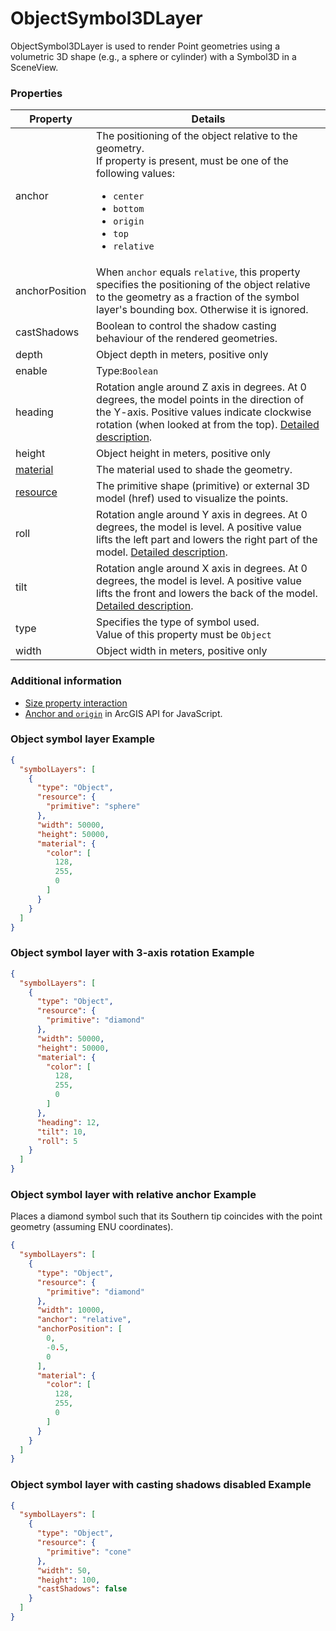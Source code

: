 # ObjectSymbol3DLayer

ObjectSymbol3DLayer is used to render Point geometries using a volumetric 3D shape (e.g., a sphere or cylinder) with a Symbol3D in a SceneView.

### Properties

| Property | Details
| --- | ---
| anchor | The positioning of the object relative to the geometry.<br>If property is present, must be one of the following values: <ul><li>`center`</li><li>`bottom`</li><li>`origin`</li><li>`top`</li><li>`relative`</li></ul>
| anchorPosition | When `anchor` equals `relative`, this property specifies the positioning of the object relative to the geometry as a fraction of the symbol layer's bounding box. Otherwise it is ignored.
| castShadows | Boolean to control the shadow casting behaviour of the rendered geometries.
| depth | Object depth in meters, positive only
| enable | Type:`Boolean`
| heading | Rotation angle around Z axis in degrees. At 0 degrees, the model points in the direction of the Y-axis. Positive values indicate clockwise rotation (when looked at from the top). [Detailed description](static/objectSymbolLayerOrientation.md).
| height | Object height in meters, positive only
| [material](material.md) | The material used to shade the geometry.
| [resource](objectSymbol3DLayer_resource.md) | The primitive shape (primitive) or external 3D model (href) used to visualize the points.
| roll | Rotation angle around Y axis in degrees. At 0 degrees, the model is level. A positive value lifts the left part and lowers the right part of the model. [Detailed description](static/objectSymbolLayerOrientation.md).
| tilt | Rotation angle around X axis in degrees. At 0 degrees, the model is level. A positive value lifts the front and lowers the back of the model. [Detailed description](static/objectSymbolLayerOrientation.md).
| type | Specifies the type of symbol used.<br>Value of this property must be `Object`
| width | Object width in meters, positive only


### Additional information

- [Size property interaction](static/objectSymbolLayerSize.md)
- [Anchor and `origin`](https://developers.arcgis.com/javascript/latest/api-reference/esri-symbols-ObjectSymbol3DLayer.html#anchor) in ArcGIS API for JavaScript.

### Object symbol layer Example

```json
{
  "symbolLayers": [
    {
      "type": "Object",
      "resource": {
        "primitive": "sphere"
      },
      "width": 50000,
      "height": 50000,
      "material": {
        "color": [
          128,
          255,
          0
        ]
      }
    }
  ]
}
```
### Object symbol layer with 3-axis rotation Example

```json
{
  "symbolLayers": [
    {
      "type": "Object",
      "resource": {
        "primitive": "diamond"
      },
      "width": 50000,
      "height": 50000,
      "material": {
        "color": [
          128,
          255,
          0
        ]
      },
      "heading": 12,
      "tilt": 10,
      "roll": 5
    }
  ]
}
```
### Object symbol layer with relative anchor Example

Places a diamond symbol such that its Southern tip coincides with the point geometry (assuming ENU coordinates).

```json
{
  "symbolLayers": [
    {
      "type": "Object",
      "resource": {
        "primitive": "diamond"
      },
      "width": 10000,
      "anchor": "relative",
      "anchorPosition": [
        0,
        -0.5,
        0
      ],
      "material": {
        "color": [
          128,
          255,
          0
        ]
      }
    }
  ]
}
```
### Object symbol layer with casting shadows disabled Example

```json
{
  "symbolLayers": [
    {
      "type": "Object",
      "resource": {
        "primitive": "cone"
      },
      "width": 50,
      "height": 100,
      "castShadows": false
    }
  ]
}
```

